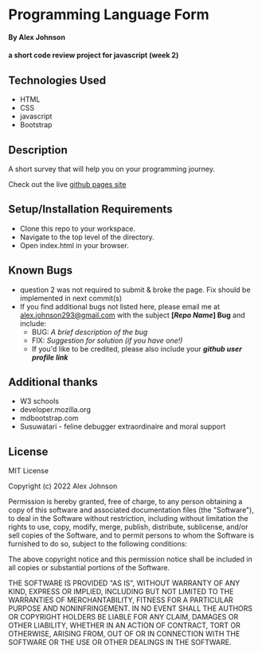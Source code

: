 # Programming Language Form

#### By Alex Johnson

#### a short code review project for javascript (week 2)

## Technologies Used

* HTML
* CSS
* javascript
* Bootstrap

## Description
A short survey that will help you on your programming journey.

Check out the live [github pages site](https://alexiusvdt.github.io/code-review2/)

## Setup/Installation Requirements

* Clone this repo to your workspace.
* Navigate to the top level of the directory.
* Open index.html in your browser.

## Known Bugs

* question 2 was not required to submit & broke the page. Fix should be implemented in next commit(s)
* If you find additional bugs not listed here, please email me at alex.johnson293@gmail.com with the subject **[_Repo Name_] Bug** and include:
  * BUG: _A brief description of the bug_
  * FIX: _Suggestion for solution (if you have one!)_
  * If you'd like to be credited, please also include your **_github user profile link_**

## Additional thanks

* W3 schools
* developer.mozilla.org
* mdbootstrap.com
* Susuwatari - feline debugger extraordinaire and moral support


## License
MIT License

Copyright (c) 2022 Alex Johnson

Permission is hereby granted, free of charge, to any person obtaining a copy
of this software and associated documentation files (the "Software"), to deal
in the Software without restriction, including without limitation the rights
to use, copy, modify, merge, publish, distribute, sublicense, and/or sell
copies of the Software, and to permit persons to whom the Software is
furnished to do so, subject to the following conditions:

The above copyright notice and this permission notice shall be included in all
copies or substantial portions of the Software.

THE SOFTWARE IS PROVIDED "AS IS", WITHOUT WARRANTY OF ANY KIND, EXPRESS OR
IMPLIED, INCLUDING BUT NOT LIMITED TO THE WARRANTIES OF MERCHANTABILITY,
FITNESS FOR A PARTICULAR PURPOSE AND NONINFRINGEMENT. IN NO EVENT SHALL THE
AUTHORS OR COPYRIGHT HOLDERS BE LIABLE FOR ANY CLAIM, DAMAGES OR OTHER
LIABILITY, WHETHER IN AN ACTION OF CONTRACT, TORT OR OTHERWISE, ARISING FROM,
OUT OF OR IN CONNECTION WITH THE SOFTWARE OR THE USE OR OTHER DEALINGS IN THE
SOFTWARE.
